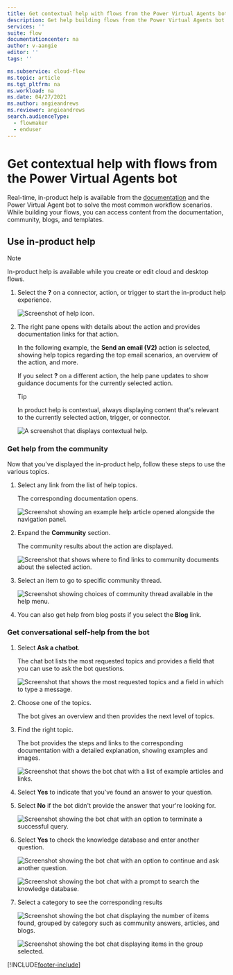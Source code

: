 ```yaml
---
title: Get contextual help with flows from the Power Virtual Agents bot | Microsoft Docs
description: Get help building flows from the Power Virtual Agents bot.
services: ''
suite: flow
documentationcenter: na
author: v-aangie
editor: ''
tags: ''

ms.subservice: cloud-flow
ms.topic: article
ms.tgt_pltfrm: na
ms.workload: na
ms.date: 04/27/2021
ms.author: angieandrews
ms.reviewer: angieandrews
search.audienceType: 
  - flowmaker
  - enduser
---
```



# Get contextual help with flows from the Power Virtual Agents bot

Real-time, in-product help is available from the [documentation](./index.yml) and the Power Virtual Agent bot to solve the most common workflow scenarios. While building your flows, you can access content from the documentation, community, blogs, and templates.

## Use in-product help

>[!NOTE]
>In-product help is available while you create or edit cloud and desktop flows.

1. Select the **?** on a connector, action, or trigger to start the in-product help experience.

   ![Screenshot of help icon.](./media/contextual-help-bot/help-icon.png)

1. The right pane opens with details about the action and provides documentation links for that action.

   In the following example, the **Send an email (V2)** action is selected, showing help topics regarding the top email scenarios, an overview of the action, and more.

   If you select **?** on a different action, the help pane updates to show guidance documents for the currently selected action.

   >[!TIP]
   >In product help is contextual, always displaying content that's relevant to the currently selected action, trigger, or connector.

   ![A screenshot that displays contextual help.](./media/contextual-help-bot/contextual-help.png)

### Get help from the community

Now that you've displayed the in-product help, follow these steps to use the various topics.

1. Select any link from the list of help topics.

   The corresponding documentation opens.

   ![Screenshot showing an example help article opened alongside the navigation panel.](./media/contextual-help-bot/help-doc.png)

1. Expand the **Community** section.

   The community results about the action are displayed.

   ![Screenshot that shows where to find links to community documents about the selected action.](./media/contextual-help-bot/community.png)

1. Select an item to go to specific community thread.

   ![Screenshot showing choices of community thread available in the help menu.](./media/contextual-help-bot/community-thread.png)

1. You can also get help from blog posts if you select the **Blog** link.

### Get conversational self-help from the bot

1. Select **Ask a chatbot**.

   The chat bot lists the most requested topics and provides a field that you can use to ask the bot questions.

   ![Screenshot that shows the most requested topics and a field in which to type a message.](./media/contextual-help-bot/chat-bot.png)

1. Choose one of the topics.

   The bot gives an overview and then provides the next level of topics.

1. Find the right topic.

   The bot provides the steps and links to the corresponding documentation with a detailed explanation, showing examples and images.

   ![Screenshot that shows the bot chat with a list of example articles and links.](./media/contextual-help-bot/find-topic.png)

1. Select **Yes** to indicate that you've found an answer to your question.

1. Select **No** if the bot didn't provide the answer that your're looking for.

   ![Screenshot showing the bot chat with an option to terminate a successful query.](./media/contextual-help-bot/yes-no.png)

1. Select **Yes** to check the knowledge database and enter another question.

   ![Screenshot showing the bot chat with an option to continue and ask another question.](./media/contextual-help-bot/bot-chat-1.png)

   ![Screenshot showing the bot chat with a prompt to search the knowledge database.](./media/contextual-help-bot/bot-chat-2.png)

1. Select a category to see the corresponding results

   ![Screenshot showing the bot chat displaying the number of items found, grouped by category such as community answers, articles, and blogs.](./media/contextual-help-bot/bot-category-1.png)

   ![Screenshot showing the bot chat displaying items in the group selected.](./media/contextual-help-bot/bot-category-2.png)


[!INCLUDE[footer-include](includes/footer-banner.md)]
